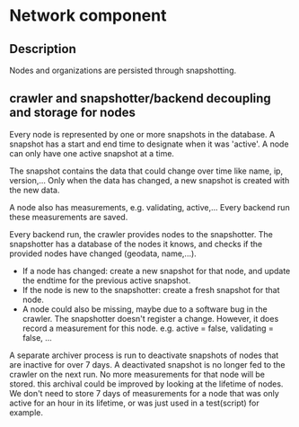 # Network component

## Description

Nodes and organizations are persisted through snapshotting.

## crawler and snapshotter/backend decoupling and storage for nodes

Every node is represented by one or more snapshots in the database. A snapshot has a start and end time to designate when it was 'active'. A node can only have one active snapshot at a time.

The snapshot contains the data that could change over time like name, ip, version,... Only when the data has changed, a new snapshot is created with the new data.

A node also has measurements, e.g. validating, active,... Every backend run these measurements are saved.

Every backend run, the crawler provides nodes to the snapshotter. The snapshotter has a database of the nodes it knows, and checks if the provided nodes have changed (geodata, name,...).
* If a node has changed: create a new snapshot for that node, and update the endtime for the previous active snapshot.
* If the node is new to the snapshotter: create a fresh snapshot for that node.
* A node could also be missing, maybe due to a software bug in the crawler. The snapshotter doesn't register a change. However, it does record a measurement for this node. e.g. active = false, validating = false, ...

A separate archiver process is run to deactivate snapshots of nodes that are inactive for over 7 days. A deactivated snapshot is no longer fed to the crawler on the next run. No more measurements for that node will be stored. this archival could be improved by looking at the lifetime of nodes. We don't need to store 7 days of measurements for a node that was only active for an hour in its lifetime, or was just used in a test(script) for example. 